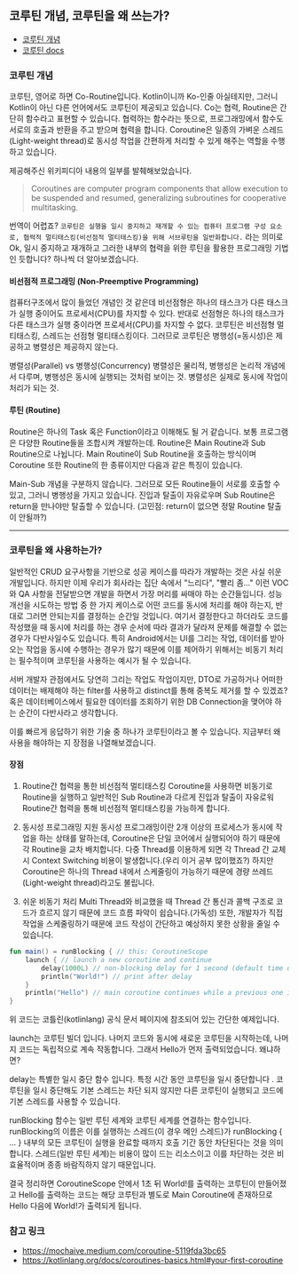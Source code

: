 ## 코루틴 개념, 코루틴을 왜 쓰는가?
- [코루틴 개념](https://en.wikipedia.org/wiki/Coroutine)
- [코루틴 docs](https://kotlinlang.org/docs/coroutines-overview.html#documentation)

### 코루틴 개념
코루틴, 영어로 하면 Co-Routine입니다.
Kotlin이니까 Ko-인줄 아실테지만, 그러니 Kotlin이 아닌 다른 언어에서도 코루틴이 제공되고 있습니다. Co는 협력, Routine은 간단히 함수라고 표현할 수 있습니다.
협력하는 함수라는 뜻으로, 프로그래밍에서 함수도 서로의 호출과 반환을 주고 받으며 협력을 합니다. Coroutine은 일종의 가벼운 스레드(Light-weight thread)로 동시성 작업을 간편하게 처리할 수 있게 해주는 역할을 수행하고 있습니다.

제공해주신 위키피디아 내용의 일부를 발췌해보았습니다.

> Coroutines are computer program components that allow execution to be suspended and resumed, generalizing subroutines for cooperative multitasking.

번역이 어렵죠? `코루틴은 실행을 일시 중지하고 재개할 수 있는 컴퓨터 프로그램 구성 요소로, 협력적 멀티태스킹(비선점적 멀티태스킹)을 위해 서브루틴을 일반화합니다.` 라는 의미로 Ok, 일시 중지하고 재개하고 그러한 내부의 협력을 위한 루틴을 활용한 프로그래밍 기법인 듯합니다?
하나씩 더 알아보겠습니다.

#### 비선점적 프로그래밍 (Non-Preemptive Programming)
컴퓨터구조에서 많이 들었던 개념인 것 같은데 비선점형은 하나의 태스크가 다른 태스크가 실행 중이어도 프로세서(CPU)를 차지할 수 있다. 반대로 선점형은 하나의 태스크가 다른 태스크가 실행 중이라면 프로세서(CPU)를 차지할 수 없다.
코루틴은 비선점형 멀티태스킹, 스레드는 선점형 멀티태스킹이다. 그러므로 코루틴은 병행성(=동시성)은 제공하고 병렬성은 제공하지 않는다.

병렬성(Parallel) vs 병행성(Concurrency)
병렬성은 물리적, 병행성은 논리적 개념에서 다루며, 병행성은 동시에 실행되는 것처럼 보이는 것.
병렬성은 실제로 동시에 작업이 처리가 되는 것.

#### 루틴 (Routine)
Routine은 하나의 Task 혹은 Function이라고 이해해도 될 거 같습니다. 보통 프로그램은 다양한 Routine들을 조합시켜 개발하는데. Routine은 Main Routine과 Sub Routine으로 나뉩니다. Main Routine이 Sub Routine을 호출하는 방식이며 Coroutine 또한 Routine의 한 종류이지만 다음과 같은 특징이 있습니다.

Main-Sub 개념을 구분하지 않습니다. 그러므로 모든 Routine들이 서로를 호출할 수 있고, 그러니 병행성을 가지고 있습니다. 진입과 탈출이 자유로우며 Sub Routine은 return을 만나야만 탈출할 수 있습니다. (고민점: return이 없으면 정말 Routine 탈출이 안될까?)

---
### 코루틴을 왜 사용하는가?

일반적인 CRUD 요구사항을 기반으로 성공 케이스를 따라가 개발하는 것은 사실 쉬운 개발입니다. 하지만 이제 우리가 회사라는 집단 속에서 "느리다", "빨리 좀..." 이런 VOC와 QA 사항을 전달받으면 개발을 하면서 가장 머리를 싸매야 하는 순간들입니다. 성능 개선을 시도하는 방법 중 한 가지 케이스로 어떤 코드를 동시에 처리를 해야 하는지, 반대로 그러면 안되는지를 결정하는 순간일 것입니다. 여기서 결정한다고 하더라도 코드를 작성했을 때 동시에 처리를 하는 경우 순서에 따라 결과가 달라져 문제를 해결할 수 없는 경우가 다반사일수도 있습니다. 특히 Android에서는 UI를 그리는 작업, 데이터를 받아오는 작업을 동시에 수행하는 경우가 많기 때문에 이를 제어하기 위해서는 비동기 처리는 필수적이며 코루틴을 사용하는 예시가 될 수 있습니다.

서버 개발자 관점에서도 당연히 그리는 작업도 작업이지만, DTO로 가공하거나 어떠한 데이터는 배제해야 하는 filter를 사용하고 distinct를 통해 중복도 제거를 할 수 있겠죠? 혹은 데이터베이스에서 필요한 데이터를 조회하기 위한 DB Connection을 맺어야 하는 순간이 다반사라고 생각합니다.

이를 빠르게 응답하기 위한 기술 중 하나가 코루틴이라고 볼 수 있습니다.
지금부터 왜 사용을 해야하는 지 장점을 나열해보겠습니다.


#### 장점

1. Routine간 협력을 통한 비선점적 멀티태스킹
Coroutine을 사용하면 비동기로 Routine을 실행하고 일반적인 Sub Routine과 다르게 진입과 탈출이 자유로워 Routine간 협력을 통해 비선점적 멀티태스킹을 가능하게 합니다.

2. 동시성 프로그래밍 지원
동시성 프로그래밍이란 2개 이상의 프로세스가 동시에 작업을 하는 상태를 말하는데, Coroutine은 단일 코어에서 실행되어야 하기 때문에 각 Routine을 교차 배치합니다. 다중 Thread를 이용하게 되면 각 Thread 간 교체 시 Context Switching 비용이 발생합니다.(우리 이거 공부 많이했죠?) 하지만 Coroutine은 하나의 Thread 내에서 스케줄링이 가능하기 때문에 경량 쓰레드(Light-weight thread)라고도 불립니다.

3. 쉬운 비동기 처리
Multi Thread와 비교했을 때 Thread 간 통신과 콜백 구조로 코드가 흐르지 않기 때문에 코드 흐름 파악이 쉽습니다.(가독성) 또한, 개발자가 직접 작업을 스케줄링하기 때문에 코드 작성이 간단하고 예상하지 못한 상황을 줄일 수 있습니다.


```kotlin
fun main() = runBlocking { // this: CoroutineScope
    launch { // launch a new coroutine and continue
        delay(1000L) // non-blocking delay for 1 second (default time unit is ms)
        println("World!") // print after delay
    }
    println("Hello") // main coroutine continues while a previous one is delayed
}
```

위 코드는 코틀린(kotlinlang) 공식 문서 페이지에 참조되어 있는 간단한 예제입니다.

launch는 코루틴 빌더 입니다. 나머지 코드와 동시에 새로운 코루틴을 시작하는데, 나머지 코드는 독립적으로 계속 작동합니다. 그래서 Hello가 먼저 출력되었습니다. 왜냐하면?

delay는 특별한 일시 중단 함수 입니다. 특정 시간 동안 코루틴을 일시 중단합니다 . 코루틴을 일시 중단해도 기본 스레드는 차단 되지 않지만 다른 코루틴이 실행되고 코드에 기본 스레드를 사용할 수 있습니다.

runBlocking 함수는 일반 루틴 세계와 코루틴 세계를 연결하는 함수입니다.
runBlocking의 이름은 이를 실행하는 스레드(이 경우 메인 스레드)가 runBlocking { ... } 내부의 모든 코루틴이 실행을 완료할 때까지 호출 기간 동안 차단된다는 것을 의미합니다. 스레드(일반 루틴 세계)는 비용이 많이 드는 리소스이고 이를 차단하는 것은 비효율적이며 종종 바람직하지 않기 때문입니다.

결국 정리하면 CoroutineScope 안에서 1초 뒤 World!를 출력하는 코루틴이 만들어졌고 Hello를 출력하는 코드는 해당 코루틴과 별도로 Main Coroutine에 존재하므로 Hello 다음에 World!가 출력되게 됩니다.


### 참고 링크
- https://mochaive.medium.com/coroutine-5119fda3bc65
- https://kotlinlang.org/docs/coroutines-basics.html#your-first-coroutine